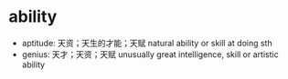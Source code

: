 # ability

- aptitude: 天资；天生的才能；天赋 natural ability or skill at doing sth
- genius: 天才；天资；天赋 unusually great intelligence, skill or artistic ability
